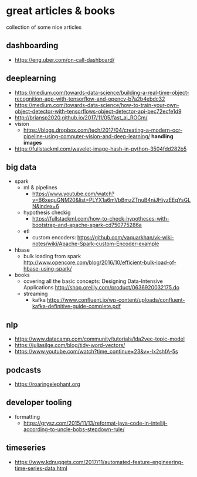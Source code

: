 # great articles & books
collection of some nice articles

## dashboarding
- https://eng.uber.com/on-call-dashboard/

## deeplearning
- https://medium.com/towards-data-science/building-a-real-time-object-recognition-app-with-tensorflow-and-opencv-b7a2b4ebdc32
- https://medium.com/towards-data-science/how-to-train-your-own-object-detector-with-tensorflows-object-detector-api-bec72ecfe1d9
- http://briansp2020.github.io/2017/11/05/fast_ai_ROCm/
- vision
  - https://blogs.dropbox.com/tech/2017/04/creating-a-modern-ocr-pipeline-using-computer-vision-and-deep-learning/
**handling images**
- https://fullstackml.com/wavelet-image-hash-in-python-3504fdd282b5
## big data
- spark
  - ml & pipelines
    - https://www.youtube.com/watch?v=B6xequGNM20&list=PLYX1a6mVbBmzZTnuB4niJHiyzEEqYsGLN&index=6
  - hypothesis checkig
    - https://fullstackml.com/how-to-check-hypotheses-with-bootstrap-and-apache-spark-cd750775286a
  - etl
    - custom encoders: https://github.com/vaquarkhan/vk-wiki-notes/wiki/Apache-Spark-custom-Encoder-example
- hbase
  - bulk loading from spark http://www.opencore.com/blog/2016/10/efficient-bulk-load-of-hbase-using-spark/
- books
  - covering all the basic concepts: Designing Data-Intensive Applications http://shop.oreilly.com/product/0636920032175.do
  - streaming
    - kafka https://www.confluent.io/wp-content/uploads/confluent-kafka-definitive-guide-complete.pdf

## nlp
- https://www.datacamp.com/community/tutorials/lda2vec-topic-model
- https://juliasilge.com/blog/tidy-word-vectors/
- https://www.youtube.com/watch?time_continue=23&v=-lx2shfA-5s

## podcasts
- https://roaringelephant.org


## developer tooling
- formatting
  - https://grysz.com/2015/11/13/reformat-java-code-in-intellij-according-to-uncle-bobs-stepdown-rule/
  
## timeseries
- https://www.kdnuggets.com/2017/11/automated-feature-engineering-time-series-data.html

